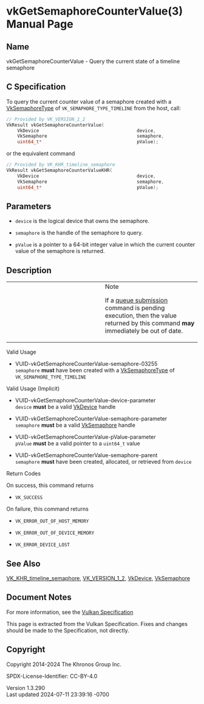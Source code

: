 # vkGetSemaphoreCounterValue(3) Manual Page

## Name

vkGetSemaphoreCounterValue - Query the current state of a timeline
semaphore



## <a href="#_c_specification" class="anchor"></a>C Specification

To query the current counter value of a semaphore created with a
[VkSemaphoreType](https://registry.khronos.org/vulkan/specs/1.3-extensions/man/html/VkSemaphoreType.html) of `VK_SEMAPHORE_TYPE_TIMELINE`
from the host, call:

``` c
// Provided by VK_VERSION_1_2
VkResult vkGetSemaphoreCounterValue(
    VkDevice                                    device,
    VkSemaphore                                 semaphore,
    uint64_t*                                   pValue);
```

or the equivalent command

``` c
// Provided by VK_KHR_timeline_semaphore
VkResult vkGetSemaphoreCounterValueKHR(
    VkDevice                                    device,
    VkSemaphore                                 semaphore,
    uint64_t*                                   pValue);
```

## <a href="#_parameters" class="anchor"></a>Parameters

- `device` is the logical device that owns the semaphore.

- `semaphore` is the handle of the semaphore to query.

- `pValue` is a pointer to a 64-bit integer value in which the current
  counter value of the semaphore is returned.

## <a href="#_description" class="anchor"></a>Description

<table>
<colgroup>
<col style="width: 50%" />
<col style="width: 50%" />
</colgroup>
<tbody>
<tr>
<td class="icon"><em></em></td>
<td class="content">Note
<p>If a <a
href="https://registry.khronos.org/vulkan/specs/1.3-extensions/html/vkspec.html#devsandqueues-submission"
target="_blank" rel="noopener">queue submission</a> command is pending
execution, then the value returned by this command <strong>may</strong>
immediately be out of date.</p></td>
</tr>
</tbody>
</table>

Valid Usage

- <a href="#VUID-vkGetSemaphoreCounterValue-semaphore-03255"
  id="VUID-vkGetSemaphoreCounterValue-semaphore-03255"></a>
  VUID-vkGetSemaphoreCounterValue-semaphore-03255  
  `semaphore` **must** have been created with a
  [VkSemaphoreType](https://registry.khronos.org/vulkan/specs/1.3-extensions/man/html/VkSemaphoreType.html) of
  `VK_SEMAPHORE_TYPE_TIMELINE`

Valid Usage (Implicit)

- <a href="#VUID-vkGetSemaphoreCounterValue-device-parameter"
  id="VUID-vkGetSemaphoreCounterValue-device-parameter"></a>
  VUID-vkGetSemaphoreCounterValue-device-parameter  
  `device` **must** be a valid [VkDevice](https://registry.khronos.org/vulkan/specs/1.3-extensions/man/html/VkDevice.html) handle

- <a href="#VUID-vkGetSemaphoreCounterValue-semaphore-parameter"
  id="VUID-vkGetSemaphoreCounterValue-semaphore-parameter"></a>
  VUID-vkGetSemaphoreCounterValue-semaphore-parameter  
  `semaphore` **must** be a valid [VkSemaphore](https://registry.khronos.org/vulkan/specs/1.3-extensions/man/html/VkSemaphore.html) handle

- <a href="#VUID-vkGetSemaphoreCounterValue-pValue-parameter"
  id="VUID-vkGetSemaphoreCounterValue-pValue-parameter"></a>
  VUID-vkGetSemaphoreCounterValue-pValue-parameter  
  `pValue` **must** be a valid pointer to a `uint64_t` value

- <a href="#VUID-vkGetSemaphoreCounterValue-semaphore-parent"
  id="VUID-vkGetSemaphoreCounterValue-semaphore-parent"></a>
  VUID-vkGetSemaphoreCounterValue-semaphore-parent  
  `semaphore` **must** have been created, allocated, or retrieved from
  `device`

Return Codes

On success, this command returns  
- `VK_SUCCESS`

On failure, this command returns  
- `VK_ERROR_OUT_OF_HOST_MEMORY`

- `VK_ERROR_OUT_OF_DEVICE_MEMORY`

- `VK_ERROR_DEVICE_LOST`

## <a href="#_see_also" class="anchor"></a>See Also

[VK_KHR_timeline_semaphore](https://registry.khronos.org/vulkan/specs/1.3-extensions/man/html/VK_KHR_timeline_semaphore.html),
[VK_VERSION_1_2](https://registry.khronos.org/vulkan/specs/1.3-extensions/man/html/VK_VERSION_1_2.html), [VkDevice](https://registry.khronos.org/vulkan/specs/1.3-extensions/man/html/VkDevice.html),
[VkSemaphore](https://registry.khronos.org/vulkan/specs/1.3-extensions/man/html/VkSemaphore.html)

## <a href="#_document_notes" class="anchor"></a>Document Notes

For more information, see the <a
href="https://registry.khronos.org/vulkan/specs/1.3-extensions/html/vkspec.html#vkGetSemaphoreCounterValue"
target="_blank" rel="noopener">Vulkan Specification</a>

This page is extracted from the Vulkan Specification. Fixes and changes
should be made to the Specification, not directly.

## <a href="#_copyright" class="anchor"></a>Copyright

Copyright 2014-2024 The Khronos Group Inc.

SPDX-License-Identifier: CC-BY-4.0

Version 1.3.290  
Last updated 2024-07-11 23:39:16 -0700
